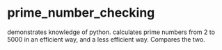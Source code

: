 # prime_number_checking
demonstrates knowledge of python.  calculates prime numbers from 2 to 5000 in an efficient way, and a less efficient way.  Compares the two.
